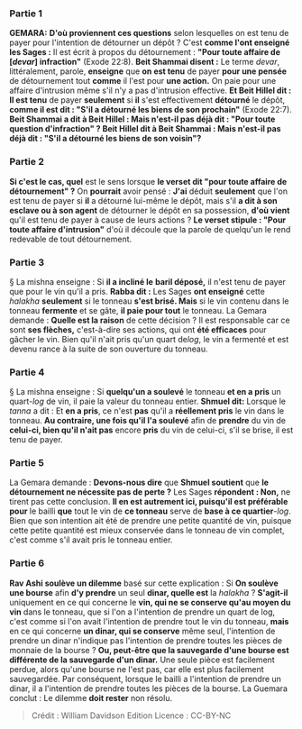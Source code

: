 
### Partie 1
<strong>GEMARA:</strong> <b>D'où proviennent ces questions</b> selon lesquelles on est tenu de payer pour l'intention de détourner un dépôt ? C'est <b>comme l'ont enseigné les Sages :</b> Il est écrit à propos du détournement : <b>"Pour toute affaire de [<i>devar</i>] infraction"</b> (Exode 22:8). <b>Beit Shammai disent :</b> Le terme <i>devar</i>, littéralement, parole, <b>enseigne</b> que <b>on est tenu</b> de payer <b>pour une pensée</b> de détournement tout <b>comme</b> il l'est pour <b>une action.</b> On paie pour une affaire d'intrusion même s'il n'y a pas d'intrusion effective. <b>Et Beit Hillel dit : Il est tenu</b> de payer <b>seulement</b> si <b>il</b> s'est effectivement <b>détourné</b> le dépôt, <b>comme il est dit : "S'il a détourné les biens de son prochain"</b> (Exode 22:7). <b>Beit Shammai a dit à Beit Hillel : Mais n'est-il pas déjà dit : "Pour toute question d'infraction" ? Beit Hillel dit à Beit Shammai : Mais n'est-il pas déjà dit : "S'il a détourné les biens de son voisin"?</b>

### Partie 2
<b>Si c'est le cas, quel</b> est le sens lorsque <b>le verset dit "pour toute affaire de détournement" ?</b> On <b>pourrait</b> avoir pensé : <b>J'ai</b> déduit <b>seulement</b> que l'on est tenu de payer si <b>il</b> a détourné lui-même le dépôt, mais s'il <b>a dit à son esclave ou à son agent</b> de détourner le dépôt en sa possession, <b>d'où vient</b> qu'il est tenu de payer à cause de leurs actions ? <b>Le verset stipule : "Pour toute affaire d'intrusion"</b> d'où il découle que la parole de quelqu'un le rend redevable de tout détournement.

### Partie 3
§ La mishna enseigne : Si <b>il a incliné le</b> <b>baril déposé,</b> il n'est tenu de payer que pour le vin qu'il a pris. <b>Rabba dit :</b> Les Sages <b>ont enseigné</b> cette <i>halakha</i> <b>seulement</b> si le tonneau <b>s'est brisé. Mais</b> si le vin contenu dans le tonneau <b>fermente</b> et se gâte, <b>il paie pour tout</b> le tonneau. La Gemara demande : <b>Quelle est la raison</b> de cette décision ? Il est responsable car ce sont <b>ses flèches,</b> c'est-à-dire ses actions, qui ont <b>été efficaces</b> pour gâcher le vin. Bien qu'il n'ait pris qu'un quart de<i>log</i>, le vin a fermenté et est devenu rance à la suite de son ouverture du tonneau.

### Partie 4
§ La mishna enseigne : Si <b>quelqu'un a soulevé</b> le tonneau <b>et en a pris</b> un quart-<i>log</i> de vin, il paie la valeur du tonneau entier. <b>Shmuel dit:</b> Lorsque le <i>tanna</i> a dit : Et <b>en a pris</b>, ce n'est <b>pas</b> qu'il a <b>réellement pris</b> le vin dans le tonneau. <b>Au contraire, une fois qu'il l'a soulevé</b> afin de <b>prendre</b> du vin de <b>celui-ci, bien qu'il n'ait pas</b> encore <b>pris</b> du vin de celui-ci, s'il se brise, il est tenu de payer.

### Partie 5
La Gemara demande : <b>Devons-nous dire</b> que <b>Shmuel soutient</b> que <b>le détournement ne nécessite pas de perte ?</b> Les Sages <b>répondent : Non,</b> ne tirent pas cette conclusion. <b>Il en est autrement ici, puisqu'il est préférable pour</b> le bailli <b>que</b> tout le vin de <b>ce tonneau</b> serve de <b>base à ce quartier</b>-<i>log</i>. Bien que son intention ait été de prendre une petite quantité de vin, puisque cette petite quantité est mieux conservée dans le tonneau de vin complet, c'est comme s'il avait pris le tonneau entier.

### Partie 6
<b>Rav Ashi soulève un dilemme</b> basé sur cette explication : Si <b>On soulève une bourse</b> afin <b>d'y prendre</b> un seul <b>dinar, quelle est</b> la <i>halakha</i> ? <b>S'agit-il</b> uniquement en ce qui concerne le <b>vin, qui ne se conserve qu'au moyen du vin</b> dans le tonneau, que si l'on a l'intention de prendre un quart de</b> log</i>, c'est comme si l'on avait l'intention de prendre tout le vin du tonneau, <b>mais</b> en ce qui concerne <b>un dinar, qui se conserve</b> même seul, l'intention de prendre un dinar n'indique pas l'intention de prendre toutes les pièces de monnaie de la bourse ? <b>Ou, peut-être que la sauvegarde d'une bourse est différente de la sauvegarde d'un dinar.</b> Une seule pièce est facilement perdue, alors qu'une bourse ne l'est pas, car elle est plus facilement sauvegardée. Par conséquent, lorsque le bailli a l'intention de prendre un dinar, il a l'intention de prendre toutes les pièces de la bourse. La Guemara conclut : Le dilemme <b>doit rester</b> non résolu.

>Crédit : William Davidson Edition
>Licence : CC-BY-NC
